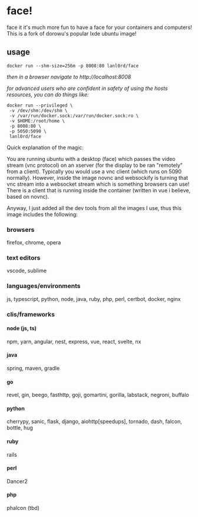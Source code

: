 # face!

face it it's much more fun to have a face for your containers and computers!
This is a fork of dorowu's popular lxde ubuntu image!


## usage

    docker run --shm-size=256m -p 8008:80 lanl0rd/face

*then in a browser navigate to http://localhost:8008*

*for advanced users who are confident in safety of using the hosts resources, you can do things like:*

    docker run --privileged \
     -v /dev/shm:/dev/shm \
     -v /var/run/docker.sock:/var/run/docker.sock:ro \
     -v $HOME:/root/home \
     -p 8008:80 \
     -p 5050:5090 \
     lanl0rd/face

Quick explanation of the magic:

You are running ubuntu with a desktop (face) which passes the video stream (vnc protocol) on an xserver (for the display to be ran "remotely" from a client).  Typically you would use a vnc client (which runs on 5090 normally).
However, inside the image novnc and websockify is turning that vnc stream into a websocket stream which is something browsers can use!  There is a client that is running inside the container (written in vue i believe, based on novnc).  

 Anyway, I just added all the dev tools from all the images I use, thus this image includes the following:

### browsers

firefox, chrome, opera

### text editors

vscode, sublime

### languages/environments

js, typescript, python, node, java, ruby, php, perl, certbot, docker, nginx

### clis/frameworks

#### node (js, ts)
npm, yarn, angular, nest, express, vue, react, svelte, nx

#### java
spring, maven, gradle

#### go
revel, gin, beego, fasthttp, goji, gomartini, gorilla, labstack, negroni, buffalo

#### python
cherrypy, sanic, flask, django, aiohttp[speedups], tornado, dash, falcon, bottle, hug

#### ruby
rails

#### perl
Dancer2

#### php
 phalcon (tbd)

